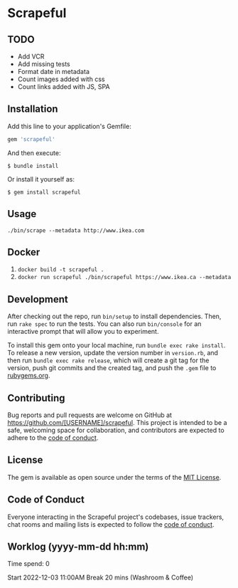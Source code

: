 # Scrapeful

## TODO
- Add VCR
- Add missing tests
- Format date in metadata
- Count images added with css
- Count links added with JS, SPA
## Installation

Add this line to your application's Gemfile:

```ruby
gem 'scrapeful'
```

And then execute:

    $ bundle install

Or install it yourself as:

    $ gem install scrapeful

## Usage

`./bin/scrape --metadata http://www.ikea.com`

## Docker
1. `docker build -t scrapeful .`
2. `docker run scrapeful ./bin/scrapeful https://www.ikea.ca --metadata`

## Development

After checking out the repo, run `bin/setup` to install dependencies. Then, run `rake spec` to run the tests. You can also run `bin/console` for an interactive prompt that will allow you to experiment.

To install this gem onto your local machine, run `bundle exec rake install`. To release a new version, update the version number in `version.rb`, and then run `bundle exec rake release`, which will create a git tag for the version, push git commits and the created tag, and push the `.gem` file to [rubygems.org](https://rubygems.org).

## Contributing

Bug reports and pull requests are welcome on GitHub at https://github.com/[USERNAME]/scrapeful. This project is intended to be a safe, welcoming space for collaboration, and contributors are expected to adhere to the [code of conduct](https://github.com/[USERNAME]/scrapeful/blob/master/CODE_OF_CONDUCT.md).

## License

The gem is available as open source under the terms of the [MIT License](https://opensource.org/licenses/MIT).

## Code of Conduct

Everyone interacting in the Scrapeful project's codebases, issue trackers, chat rooms and mailing lists is expected to follow the [code of conduct](https://github.com/[USERNAME]/scrapeful/blob/master/CODE_OF_CONDUCT.md).

## Worklog (yyyy-mm-dd hh:mm)
Time spend: 0

Start 2022-12-03 11:00AM
Break 20 mins (Washroom & Coffee)

